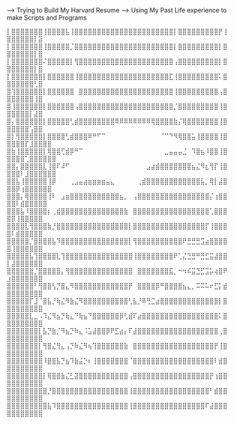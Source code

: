 ⟶ Trying to Build My Harvard Resume 
⟶ Using My Past Life experience to make Scripts and Programs


⡇⣿⣿⣿⣿⣿⣿⣿⢸⣿⣿⣿⣿⣧⢸⣿⣿⣿⣿⣿⣿⣿⣿⣿⣿⣿⣿⣿⣿⣿⣿⣿⣿⣿⣿⣿⣿⡇⣿⣿⣿⣿⣿⣿⣿⣿⣿⡟⢸⣿⣿⣿⣿⣿⣿⡇⣽
⡇⣿⣿⣿⣿⣿⣿⣿⢸⣿⣿⣿⣿⣿⡈⣿⣿⣿⣿⣿⣿⣿⣿⣿⣿⣿⣿⣿⣿⣿⣿⣿⣿⣿⣿⣿⣿⡇⣿⣿⣿⣿⣿⣿⣿⣿⣿⡇⣿⣿⣿⣿⣿⣿⣿⡇⣿
⡇⣿⣿⣿⣿⣿⣿⣿⠌⣿⣿⣿⣿⣿⡇⢻⣿⣿⣿⣿⣿⣿⣿⣿⣿⣿⣿⣿⣿⣿⣿⣿⣿⣿⣿⣿⣿⢠⣿⣿⣿⣿⣿⣿⣿⣿⣿⡇⣿⣿⣿⣿⣿⣿⣿⡇⣿
⡇⣿⣿⣿⣿⣿⣿⣿⡇⣿⣿⣿⣿⣿⣿⢸⣿⣿⣿⣿⣿⣿⣿⣿⣿⣿⣿⣿⣿⣿⣿⣿⣿⣿⣿⣿⣏⢸⣿⣿⣿⣿⣿⣿⣿⣿⣿⠅⣿⣿⣿⣿⣿⣿⣿⢃⣿
⣿⢹⣿⣿⣿⣿⣿⣿⡇⣿⣿⣿⣿⣿⣿⠀⣿⣿⣿⣿⣿⣿⣿⣿⣿⣿⣿⣿⣿⣿⣿⣿⣿⣿⣿⣿⣿⢸⣿⣿⣿⣿⣿⣿⣿⣿⣿⢠⣿⣿⣿⣿⣿⣿⣿⢸⣿
⣿⢸⣿⣿⣿⣿⣿⣿⡇⣿⣿⣿⣿⣿⣿⢠⣿⣿⣿⣿⣿⣿⣿⣿⣿⣿⣿⣿⣿⣿⣿⣿⣿⣿⣿⣿⣿⡈⣿⣿⣿⣿⣿⣿⣿⣿⣿⢸⣿⣿⣿⣿⣿⣿⡇⣼⣿
⣿⡄⣿⣿⣿⣿⣿⣿⡇⣿⣿⣿⣿⣿⢃⣾⣿⣿⣿⣿⣿⣿⣿⣿⠿⠿⠿⠿⠿⠿⠿⠿⢿⣿⣿⣿⣿⣷⡌⢿⣿⣿⣿⣿⣿⣿⣿⢸⣿⣿⣿⣿⣿⣿⢡⣿⣿
⣿⡇⢻⣿⣿⣿⣿⣿⡇⣿⣿⣿⣿⢃⣾⣿⣿⣿⠿⠛⠋⠉⠀⠀⠀⠀⠀⠀⠀⠀⠀⠀⠀⠀⠈⠉⠙⠻⢿⣿⣿⣥⢸⣿⣿⣿⣿⢸⣿⣿⣿⣿⣿⡏⣸⣿⣿⣿⣿
⣿⣷⢸⣿⣿⣿⣿⣿⡇⢿⣿⣿⢋⣾⡿⠛⠉⠀⠀⠀⠀⠀⠀⠀⠀⠀⠀⠀⠀⠀⠀⠀⠀⠀⠀⣀⣤⣤⣤⣈⠀⠹⣿⣦⠸⣿⣿⢸⣿⣿⣿⣿⣿⢁⣿⣿⣿⣿⣿⣿
⣿⣿⡄⣿⣿⣿⣿⣿⣇⢸⣿⠏⠼⠋⠀⠀⠀⠀⠀⠀⠀⠀⠀⠀⠀⠀⠀⠀⠀⠀⠀⣠⣴⣾⣿⣿⣿⣿⣿⣿⣿⣦⣌⠻⣆⢻⡏⢸⣿⣿⣿⣿⠇⣸⣿⣿⣿⣿⣿⣿
⣿⣿⣧⢸⣿⣿⣿⣿⣿⢸⡿⠀⠀⠀⢀⣠⣤⣴⣶⣶⣶⣶⣤⣄⠀⠀⠀⠀⠀⢀⣾⣿⣿⣿⣿⣿⣿⣿⣿⣿⣿⣿⣿⣧⡀⢿⡇⣼⣿⣿⣿⡿⢰⣿⣿⣿⣿⣿⣿
⣿⣿⣿⡄⢿⣿⣿⣿⣿⢸⠇⠀⣠⣶⣿⣿⣿⣿⣿⣿⣿⣿⣿⣿⣿⣦⡀⠀⢠⣿⣿⣿⣿⣿⣿⣿⣿⣿⣿⣿⣿⣿⣿⣿⣿⡌⢰⣿⣿⣿⣿⠇⣾⣿⣿⣿⣿⣿
⣿⣿⣿⣧⠸⣿⣿⣿⣿⡆⢀⣾⣿⣿⣿⣿⣿⣿⣿⣿⣿⣿⣿⣿⣿⣿⣷⠀⣿⣿⣿⣿⣿⣿⣿⣿⣿⣿⣿⣿⣿⣿⣿⣿⣿⢁⣿⣿⣿⣿⡿⢸⣿⣿⣿⣿⣿
⣿⣿⣿⣿⣇⢻⣿⣿⣿⣷⡘⣿⣿⣿⣿⣿⣿⣿⣿⣿⣿⣿⣿⣿⣿⣿⣿⡇⣿⣿⣿⣿⣿⣿⣿⣿⣿⣿⣿⣿⣿⣿⣿⣿⡏⢸⣿⣿⣿⣿⠇⣾⣿⣿⣿⣿⣿
⣿⣿⣿⣿⣿⡈⣿⣿⣿⣿⣧⠹⣿⣿⣿⣿⣿⣿⣿⣿⣿⣿⣿⣿⣿⣿⣿⡇⢻⣿⣿⣿⣿⣿⣿⣿⣿⣿⣿⠟⣛⣛⣛⣩⣴⣿⣿⣿⣿⣿⢸⣿⣿⣿⣿⣿⣿
⣿⣿⣿⣿⣿⣧⢹⣿⣿⣿⣿⣇⢹⣿⣿⣿⣿⣿⣿⣿⣿⣿⣿⣿⣿⣿⣿⣿⢸⣿⣿⣿⣿⣿⣿⣿⣿⠟⢁⣌⣙⣛⠛⣛⣋⣭⣼⣿⣿⡇⣼⣿⣿⣿⣿⣿⣿
⣿⣿⣿⣿⣿⣿⡈⣿⣿⣿⣿⣿⡄⢻⣿⣿⣿⣿⣿⣿⣿⣿⣿⣿⣿⣿⣿⣿⠀⣿⣿⣿⣿⣿⣿⣿⣯⡀⠒⠲⠮⣭⣙⣋⣩⡥⢴⣿⠟⣰⣿⣿⣿⣿⣿⣿⣿
⣿⣿⣿⣿⣿⣿⠃⢻⣿⣿⢣⡙⣿⣄⠻⣿⣿⣿⣿⣿⣿⣿⣿⣿⣿⣿⣿⡟⠀⣿⣿⣿⣿⡿⠛⣿⣿⣿⣿⣦⣄⡀⠭⠭⠥⠖⣋⡅⣾⣿⣿⣿⣿⣿⣿⣿⣿
⣿⣿⣿⣿⣿⡏⣸⠈⣿⣧⡘⢷⣌⠻⣷⣌⠻⣿⣿⣿⣿⣿⣿⣿⣿⣿⣿⢃⣧⡘⠿⢛⣉⣴⣿⣿⣿⣿⣿⣿⣿⣿⣿⣿⣿⣿⣿⡇⣿⣿⣿⣿⣿⣿⣿⣿⣿
⣿⣿⣿⣿⣿⣇⣀⠠⠹⣌⠻⣦⡙⢷⣄⠙⢷⣦⠙⣿⣿⣿⣿⣿⣿⡿⢃⣾⠏⣴⣿⣿⣿⣿⣿⣿⣿⣿⣿⣿⣿⣿⣿⣿⣿⣿⣿⠅⣿⣿⣿⣿⣿⣿⣿⣿⣿
⣿⣿⣿⣿⣿⣿⣿⡇⣧⡙⣷⡈⠻⣦⡙⠷⣄⠨⣡⣼⣿⣿⡿⠟⣋⣴⡄⠏⣼⣿⣿⣿⣿⣿⣿⣿⣿⣿⣿⣿⣿⣿⣿⣿⣿⣿⣿⢀⣿⣿⣿⣿⣿⣿⣿⣿⣿
⣿⣿⣿⣿⣿⣿⣿⡇⢻⣿⣌⢻⣄⢠⡙⠷⣌⠻⢦⢹⣿⣿⣿⣿⣿⣿⣷⠀⣿⣿⣿⣿⣿⣿⣿⣿⣿⣿⣿⣿⣿⣿⣿⣿⣿⣿⡟⢸⣿⣿⣿⣿⣿⣿⣿⣿⣿
⣿⣿⣿⣿⣿⣿⣿⣿⠸⣿⣿⣧⡙⣦⠹⣷⣬⡑⠆⢸⣿⣿⣿⣿⣿⣿⣿⠈⣿⣿⣿⣿⣿⣿⣿⣿⣿⣿⣿⣿⣿⣿⣿⣿⣿⣿⠇⣾⣿⣿⣿⣿⣿⣿⣿⣿⣿
⣿⣿⣿⣿⣿⣿⣿⣿⡇⢿⣿⣿⣷⣌⣃⣽⣿⣿⣿⣿⣿⣿⣿⣿⣿⣿⣿⢠⣿⣿⣿⣿⣿⣿⣿⣿⣿⣿⣿⣿⣿⣿⣿⣿⣿⡟⢰⣿⣿⣿⣿⣿⣿⣿⣿⣿⣿
⣿⣿⣿⣿⣿⣿⣿⣿⣿⡘⣿⣿⣿⣿⣿⣿⣿⣿⣿⣿⣿⣿⣿⣿⣿⣿⣿⢸⣿⣿⣿⣿⣿⣿⣿⣿⣿⣿⣿⣿⣿⣿⣿⣿⣿⠃⣾⣿⣿⣿⣿⣿⣿⣿⣿⣿⣿
⣿⣿⣿⣿⣿⣿⣿⣿⣿⣧⠹⣿⣿⣿⣿⣿⣿⣿⣿⣿⣿⣿⣿⣿⣿⣿⣿⢸⣿⣿⣿⣿⣿⣿⣿⣿⣿⣿⣿⣿⣿⣿⣿⣿⠏⣼⣿⣿⣿⣿⣿⣿⣿⣿⣿⣿⣿
